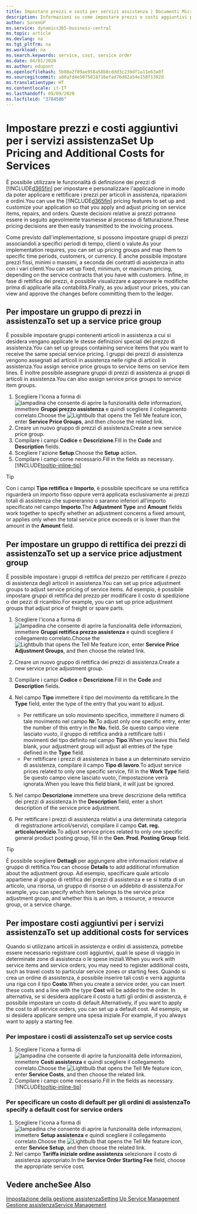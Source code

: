 ```yaml
---
title: Impostare prezzi e costi per servizi assistenza | Documenti Microsoft
description: Informazioni su come impostare prezzi e costi aggiuntivi per i servizi assistenza.
author: SorenGP
ms.service: dynamics365-business-central
ms.topic: article
ms.devlang: na
ms.tgt_pltfrm: na
ms.workload: na
ms.search.keywords: service, cost, service order
ms.date: 04/01/2020
ms.author: edupont
ms.openlocfilehash: 5b80a2f89ae958a58b8cddd3c239df1a11e63a0f
ms.sourcegitcommit: a80afd4e5075018716efad76d82a54e158f1392d
ms.translationtype: HT
ms.contentlocale: it-IT
ms.lasthandoff: 09/09/2020
ms.locfileid: "3784586"
---
```

# <a name="set-up-pricing-and-additional-costs-for-services"></a><span data-ttu-id="33e31-103">Impostare prezzi e costi aggiuntivi per i servizi assistenza</span><span class="sxs-lookup"><span data-stu-id="33e31-103">Set Up Pricing and Additional Costs for Services</span></span>
<span data-ttu-id="33e31-104">È possibile utilizzare le funzionalità di definizione dei prezzi di [!INCLUDE[d365fin](includes/d365fin_md.md)] per impostare e personalizzare l'applicazione in modo da poter applicare e rettificare i prezzi per articoli in assistenza, riparazioni e ordini.</span><span class="sxs-lookup"><span data-stu-id="33e31-104">You can use the [!INCLUDE[d365fin](includes/d365fin_md.md)] pricing features to set up and customize your application so that you apply and adjust pricing on service items, repairs, and orders.</span></span> <span data-ttu-id="33e31-105">Queste decisioni relative ai prezzi potranno essere in seguito agevolmente trasmesse al processo di fatturazione.</span><span class="sxs-lookup"><span data-stu-id="33e31-105">These pricing decisions are then easily transmitted to the invoicing process.</span></span>  
  
<span data-ttu-id="33e31-106">Come previsto dall'implementazione, si possono impostare gruppi di prezzi associandoli a specifici periodi di tempo, clienti o valute.</span><span class="sxs-lookup"><span data-stu-id="33e31-106">As your implementation requires, you can set up pricing groups and map them to specific time periods, customers, or currency.</span></span> <span data-ttu-id="33e31-107">È anche possibile impostare prezzi fissi, minimi o massimi, a seconda dei contratti di assistenza in atto con i vari clienti.</span><span class="sxs-lookup"><span data-stu-id="33e31-107">You can set up fixed, minimum, or maximum pricing, depending on the service contracts that you have with customers.</span></span> <span data-ttu-id="33e31-108">Infine, in fase di rettifica dei prezzi, è possibile visualizzare e approvare le modifiche prima di applicarle alla contabilità.</span><span class="sxs-lookup"><span data-stu-id="33e31-108">Finally, as you adjust your prices, you can view and approve the changes before committing them to the ledger.</span></span>  

## <a name="to-set-up-a-service-price-group"></a><span data-ttu-id="33e31-109">Per impostare un gruppo di prezzi in assistenza</span><span class="sxs-lookup"><span data-stu-id="33e31-109">To set up a service price group</span></span>
<span data-ttu-id="33e31-110">È possibile impostare gruppi contenenti articoli in assistenza a cui si desidera vengano applicate le stesse definizioni speciali del prezzo di assistenza.</span><span class="sxs-lookup"><span data-stu-id="33e31-110">You can set up groups containing service items that you want to receive the same special service pricing.</span></span> <span data-ttu-id="33e31-111">I gruppi dei prezzi di assistenza vengono assegnati ad articoli in assistenza nelle righe di articoli in assistenza.</span><span class="sxs-lookup"><span data-stu-id="33e31-111">You assign service price groups to service items on service item lines.</span></span> <span data-ttu-id="33e31-112">È inoltre possibile assegnare gruppi di prezzi di assistenza ai gruppi di articoli in assistenza.</span><span class="sxs-lookup"><span data-stu-id="33e31-112">You can also assign service price groups to service item groups.</span></span>  

1. <span data-ttu-id="33e31-113">Scegliere l'icona a forma di ![lampadina che consente di aprire la funzionalità delle informazioni](media/ui-search/search_small.png "Informazioni sull'operazione che si desidera eseguire"), immettere **Gruppi prezzo assistenza** e quindi scegliere il collegamento correlato.</span><span class="sxs-lookup"><span data-stu-id="33e31-113">Choose the ![Lightbulb that opens the Tell Me feature](media/ui-search/search_small.png "Tell me what you want to do") icon, enter **Service Price Groups**, and then choose the related link.</span></span>  
2. <span data-ttu-id="33e31-114">Creare un nuovo gruppo di prezzi di assistenza.</span><span class="sxs-lookup"><span data-stu-id="33e31-114">Create a new service price group.</span></span>  
3. <span data-ttu-id="33e31-115">Compilare i campi **Codice** e **Descrizione**.</span><span class="sxs-lookup"><span data-stu-id="33e31-115">Fill in the **Code** and **Description** fields.</span></span>  
4. <span data-ttu-id="33e31-116">Scegliere l'azione **Setup**.</span><span class="sxs-lookup"><span data-stu-id="33e31-116">Choose the **Setup** action.</span></span>  
2. <span data-ttu-id="33e31-117">Compilare i campi come necessario.</span><span class="sxs-lookup"><span data-stu-id="33e31-117">Fill in the fields as necessary.</span></span> [!INCLUDE[tooltip-inline-tip](includes/tooltip-inline-tip_md.md)]  

 > [!Tip]
 > <span data-ttu-id="33e31-118">Con i campi **Tipo rettifica** e **Importo**, è possibile specificare se una rettifica riguarderà un importo fisso oppure verrà applicata esclusivamente ai prezzi totali di assistenza che supereranno o saranno inferiori all'importo specificato nel campo **Importo**.</span><span class="sxs-lookup"><span data-stu-id="33e31-118">The **Adjustment Type** and **Amount** fields work together to specify whether an adjustment concerns a fixed amount, or applies only when the total service price exceeds or is lower than the amount in the **Amount** field.</span></span>  

## <a name="to-set-up-a-service-price-adjustment-group"></a><span data-ttu-id="33e31-119">Per impostare un gruppo di rettifica dei prezzi di assistenza</span><span class="sxs-lookup"><span data-stu-id="33e31-119">To set up a service price adjustment group</span></span>  
<span data-ttu-id="33e31-120">È possibile impostare i gruppi di rettifica del prezzo per rettificare il prezzo di assistenza degli articoli in assistenza.</span><span class="sxs-lookup"><span data-stu-id="33e31-120">You can set up price adjustment groups to adjust service pricing of service items.</span></span> <span data-ttu-id="33e31-121">Ad esempio, è possibile impostare gruppi di rettifica del prezzo per modificare il costo di spedizione o dei pezzi di ricambio.</span><span class="sxs-lookup"><span data-stu-id="33e31-121">For example, you can set up price adjustment groups that adjust price of freight or spare parts.</span></span>  
  
1. <span data-ttu-id="33e31-122">Scegliere l'icona a forma di ![lampadina che consente di aprire la funzionalità delle informazioni](media/ui-search/search_small.png "Informazioni sull'operazione che si desidera eseguire"), immettere **Gruppi rettifica prezzo assistenza** e quindi scegliere il collegamento correlato.</span><span class="sxs-lookup"><span data-stu-id="33e31-122">Choose the ![Lightbulb that opens the Tell Me feature](media/ui-search/search_small.png "Tell me what you want to do") icon, enter **Service Price Adjustment Groups**, and then choose the related link.</span></span>  
2. <span data-ttu-id="33e31-123">Creare un nuovo gruppo di rettifica dei prezzi di assistenza.</span><span class="sxs-lookup"><span data-stu-id="33e31-123">Create a new service price adjustment group.</span></span>  
3. <span data-ttu-id="33e31-124">Compilare i campi **Codice** e **Descrizione**.</span><span class="sxs-lookup"><span data-stu-id="33e31-124">Fill in the **Code** and **Description** fields.</span></span>  
4. <span data-ttu-id="33e31-125">Nel campo **Tipo** immettere il tipo del movimento da rettificare.</span><span class="sxs-lookup"><span data-stu-id="33e31-125">In the **Type** field, enter the type of the entry that you want to adjust.</span></span>  
  
    * <span data-ttu-id="33e31-126">Per rettificare un solo movimento specifico, immettere il numero di tale movimento nel campo **Nr.**</span><span class="sxs-lookup"><span data-stu-id="33e31-126">To adjust only one specific entry, enter the number of this entry in the **No.**</span></span> <span data-ttu-id="33e31-127"> </span><span class="sxs-lookup"><span data-stu-id="33e31-127">field.</span></span> <span data-ttu-id="33e31-128">Se questo campo viene lasciato vuoto, il gruppo di rettifica andrà a rettificare tutti i movimenti del tipo definito nel campo **Tipo**.</span><span class="sxs-lookup"><span data-stu-id="33e31-128">When you leave this field blank, your adjustment group will adjust all entries of the type defined in the **Type** field.</span></span>  
    * <span data-ttu-id="33e31-129">Per rettificare i prezzi di assistenza in base a un determinato servizio di assistenza, compilare il campo **Tipo di lavoro**.</span><span class="sxs-lookup"><span data-stu-id="33e31-129">To adjust service prices related to only one specific service, fill in the **Work Type** field.</span></span> <span data-ttu-id="33e31-130">Se questo campo viene lasciato vuoto, l'impostazione verrà ignorata.</span><span class="sxs-lookup"><span data-stu-id="33e31-130">When you leave this field blank, it will just be ignored.</span></span>  
  
5. <span data-ttu-id="33e31-131">Nel campo **Descrizione** immettere una breve descrizione della rettifica dei prezzi di assistenza.</span><span class="sxs-lookup"><span data-stu-id="33e31-131">In the **Description** field, enter a short description of the service price adjustment.</span></span>  
6. <span data-ttu-id="33e31-132">Per rettificare i prezzi di assistenza relativi a una determinata categoria di registrazione articoli/servizi, compilare il campo **Cat. reg. articolo/servizio**.</span><span class="sxs-lookup"><span data-stu-id="33e31-132">To adjust service prices related to only one specific general product posting group, fill in the **Gen. Prod. Posting Group** field.</span></span>

> [!Tip]
> <span data-ttu-id="33e31-133">È possibile scegliere **Dettagli** per aggiungere altre informazioni relative al gruppo di rettifica.</span><span class="sxs-lookup"><span data-stu-id="33e31-133">You can choose **Details** to add additional information about the adjustment group.</span></span> <span data-ttu-id="33e31-134">Ad esempio, specificare quale articolo appartiene al gruppo di rettifica dei prezzi di assistenza e se si tratta di un articolo, una risorsa, un gruppo di risorse o un addebito di assistenza.</span><span class="sxs-lookup"><span data-stu-id="33e31-134">For example, you can specify which item belongs to the service price adjustment group, and whether this is an item, a resource, a resource group, or a service charge.</span></span>  

## <a name="to-set-up-additional-costs-for-services"></a><span data-ttu-id="33e31-135">Per impostare costi aggiuntivi per i servizi assistenza</span><span class="sxs-lookup"><span data-stu-id="33e31-135">To set up additional costs for services</span></span>
<span data-ttu-id="33e31-136">Quando si utilizzano articoli in assistenza e ordini di assistenza, potrebbe essere necessario registrare costi aggiuntivi, quali le spese di viaggio in determinate zone di assistenza o le spese iniziali.</span><span class="sxs-lookup"><span data-stu-id="33e31-136">When you work with service items and service orders, you may need to register additional costs, such as travel costs to particular service zones or starting fees.</span></span> <span data-ttu-id="33e31-137">Quando si crea un ordine di assistenza, è possibile inserire tali costi e verrà aggiunta una riga con il tipo **Costo**.</span><span class="sxs-lookup"><span data-stu-id="33e31-137">When you create a service order, you can insert these costs and a line with the type **Cost** will be added to the order.</span></span> <span data-ttu-id="33e31-138">In alternativa, se si desidera applicare il costo a tutti gli ordini di assistenza, è possibile impostare un costo di default.</span><span class="sxs-lookup"><span data-stu-id="33e31-138">Alternatively, if you want to apply the cost to all service orders, you can set up a default cost.</span></span> <span data-ttu-id="33e31-139">Ad esempio, se si desidera applicare sempre una spesa iniziale.</span><span class="sxs-lookup"><span data-stu-id="33e31-139">For example, if you always want to apply a starting fee.</span></span>
  
### <a name="to-set-up-service-costs"></a><span data-ttu-id="33e31-140">Per impostare i costi di assistenza</span><span class="sxs-lookup"><span data-stu-id="33e31-140">To set up service costs</span></span>
1. <span data-ttu-id="33e31-141">Scegliere l'icona a forma di ![lampadina che consente di aprire la funzionalità delle informazioni](media/ui-search/search_small.png "Informazioni sull'operazione che si desidera eseguire"), immettere **Costi assistenza** e quindi scegliere il collegamento correlato.</span><span class="sxs-lookup"><span data-stu-id="33e31-141">Choose the ![Lightbulb that opens the Tell Me feature](media/ui-search/search_small.png "Tell me what you want to do") icon, enter **Service Costs**, and then choose the related link.</span></span> 
2. <span data-ttu-id="33e31-142">Compilare i campi come necessario.</span><span class="sxs-lookup"><span data-stu-id="33e31-142">Fill in the fields as necessary.</span></span> [!INCLUDE[tooltip-inline-tip](includes/tooltip-inline-tip_md.md)]  

### <a name="to-specify-a-default-cost-for-service-orders"></a><span data-ttu-id="33e31-143">Per specificare un costo di default per gli ordini di assistenza</span><span class="sxs-lookup"><span data-stu-id="33e31-143">To specify a default cost for service orders</span></span>
1. <span data-ttu-id="33e31-144">Scegliere l'icona a forma di ![lampadina che consente di aprire la funzionalità delle informazioni](media/ui-search/search_small.png "Informazioni sull'operazione che si desidera eseguire"), immettere **Setup assistenza** e quindi scegliere il collegamento correlato.</span><span class="sxs-lookup"><span data-stu-id="33e31-144">Choose the ![Lightbulb that opens the Tell Me feature](media/ui-search/search_small.png "Tell me what you want to do") icon, enter **Service Setup**, and then choose the related link.</span></span> 
2. <span data-ttu-id="33e31-145">Nel campo **Tariffa iniziale ordine assistenza** selezionare il costo di assistenza appropriato.</span><span class="sxs-lookup"><span data-stu-id="33e31-145">In the **Service Order Starting Fee** field, choose the appropriate service cost.</span></span>

## <a name="see-also"></a><span data-ttu-id="33e31-146">Vedere anche</span><span class="sxs-lookup"><span data-stu-id="33e31-146">See Also</span></span>
[<span data-ttu-id="33e31-147">Impostazione della gestione assistenza</span><span class="sxs-lookup"><span data-stu-id="33e31-147">Setting Up Service Management</span></span>](service-setup-service.md)  
[<span data-ttu-id="33e31-148">Gestione assistenza</span><span class="sxs-lookup"><span data-stu-id="33e31-148">Service Management</span></span>](service-service.md)  
